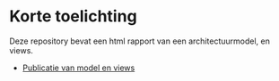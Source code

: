# Korte toelichting
Deze repository bevat een html rapport van een architectuurmodel, en views.
- [Publicatie van model en views](https://marcelschrauwen.github.io/tst/?view=id-02dad7042040466c875b6c866d510ebd)
